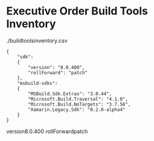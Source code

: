 # Executive Order Build Tools Inventory

./buildtoolsinventory.csv

```
{
    "sdk": 
    {
        "version": "8.0.400",
        "rollForward": "patch"
    },
    "msbuild-sdks": 
    {
        "MSBuild.Sdk.Extras": "3.0.44",
        "Microsoft.Build.Traversal": "4.1.0",
        "Microsoft.Build.NoTargets": "3.7.56",
        "Xamarin.Legacy.Sdk": "0.2.0-alpha4"
    }
}

```
version8.0.400
rollForwardpatch
